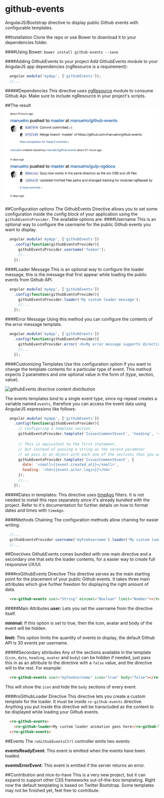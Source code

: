 # github-events
AngularJS/Bootstrap directive to display public Github events with configurable templates.

##Installation
Clone the repo or use Bower to download it to your dependencies folder.

####Using Bower:
`bower install github-events --save`

####Adding GithubEvents to your project
Add GithubEvents module to your AngularJS app dependencies (ngResource is a requirement):
```js
  angular.module('myApp', ['githubEvents']);
  //...
```

#####Dependencies
This directive uses [ngResource](https://github.com/angular/bower-angular-resource) module to consume Github Api. Make sure to include ngResource in your project's scripts.

##The result
![githubEvents directive result](https://raw.githubusercontent.com/manuelro/github-events/master/app/images/result.png)

##Configuration options
The GithubEvents Directive allows you to set some configuration inside the config block of your application using the `githubEventsProvider`. The available options are:
####Username
This is an optional way to configure the username for the public Github events you want to display.
```js
  angular.module('myApp', ['githubEvents'])
    .config(function(githubEventsProvider){
      githubEventsProvider.username('foobar');
      //...
    });
```

####Loader Message
This is an optional way to configure the loader message, this is the message that first appear while loading the public events from Github API.
```js
  angular.module('myApp', ['githubEvents'])
    .config(function(githubEventsProvider){
      githubEventsProvider.loader('My custom loader message');
      //...
    });
```

####Error Message
Using this method you can configure the contents of the error message template.
```js
  angular.module('myApp', ['githubEvents'])
    .config(function(githubEventsProvider){
      githubEventsProvider.error('<b>My error message supports directives and bindings</b>');
      //...
    });
```

####Customizing Templates
Use this configuration option if you want to change the template contents for a particular type of event. This method expects 2 parameters and one optional value in the form of (type, section, value). 

![githubEvents directive content distribution](https://raw.githubusercontent.com/manuelro/github-events/master/app/images/github-events.jpg)

The events templates bind to a single event type, since ng-repeat creates a variable named `events`, therefore you can access the event data using AngularJS expressions like follows:
```js
  angular.module('myApp', ['githubEvents'])
    .config(function(githubEventsProvider){
      // Configuring a template section
      githubEventsProvider.template('IssuesCommentEvent', 'heading', '<h4>{{event.actor.login}}</h4>');
      
      // This is equivalent to the first statement, 
      // but instead of passing a string as the second parameter
      // we pass in an object with each one of the sections that you want to modify
      githubEventsProvider.template('IssuesCommentEvent', {
        date: '<small>{{event.created_at}}</small>',
        heading: '<h4>{{event.actor.login}}</h4>'
      });
      //...
    });
```
#####Dates in templates:
This directive uses [timeAgo](https://github.com/yaru22/angular-timeago) filters. It is not needed to install this repo separately since it's already bundled with the project. Refer to it's documentation for further details on how to format dates and times with `timeAgo`.


####Methods Chaining
The configuration methods allow chaining for easier writing.
```js
  //...
  githubEventsProvider.username('myFooUsername').loader('My custom loader message');
  //...
```

##Directives
GithubEvents comes bundled with one main directive and a secondary one that sets the loader contents, for a easier way to create full responsive UX/UI.

####roGithubEvents Directive
This directive serves as the main starting point for the placement of your public Github events. It takes three main attributes which give further freedom for displaying the right amount of data.
```html
  <ro-github-events user="String" minimal="Boolean" limit="Number"></ro-github-events>
```
#####Main Attributes
__user:__ Lets you set the username from the directive itself.

__minimal:__ If this option is set to true, then the icon, avatar and body of the event will be hidden.

__limit:__ This option limits the quantity of events to display, the default Github API is 30 events per username.

#####Secondary attributes
Any of the sections available in the template (`icon`, `date`, `heading`, `avatar` and `body`) can be hidden if needed, just pass this in as an attribute to the directive with a `false` value, and the directive will to the rest. For example:
```html
  <ro-github-events user="myFooUsername" icon="true" body="false"></ro-github-events>
```
This will show the `icon` and hide the `body` sections of every event.


####roGithubLoader Directive
This directive lets you create a custom template for the loader. It must be inside `ro-github-events` directive. Anything you put inside this directive will be transcluded as the content to be displayed while loading your Github events.

```html
  <ro-github-events>
    <ro-github-loader>My custom loader animation goes here</ro-github-loader>
  </ro-github-events>
```

##Events
The `roGithubEventsCtrl` controller emits two events:

__eventsReadyEvent__: This event is emitted when the events have been loaded.

__eventsErrorEvent__: This event is emitted if the server returns an error.

##Contribution and nice-to-have
This is a very new project, but it can expand to support other CSS frameworks out-of-the-box templating. Right now the default templating is based on Twitter Bootstrap. Some templates may not be finished yet, feel free to contribute.
